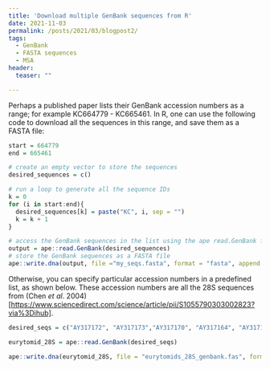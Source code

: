 ```yaml
---
title: 'Download multiple GenBank sequences from R'
date: 2021-11-03
permalink: /posts/2021/03/blogpost2/
tags:
  - GenBank
  - FASTA sequences
  - MSA
header:
  teaser: ""

---
```


Perhaps a published paper lists their GenBank accession numbers as a range; for example KC664779 - KC665461. 
In R, one can use the following code to download all the sequences in this range, and save them as a FASTA file:

``` r
start = 664779
end = 665461

# create an empty vector to store the sequences
desired_sequences = c()

# run a loop to generate all the sequence IDs
k = 0
for (i in start:end){
  desired_sequences[k] = paste("KC", i, sep = "")
  k = k + 1
}

# access the GenBank sequences in the list using the ape read.GenBank function
output = ape::read.GenBank(desired_sequences)
# store the GenBank sequences as a FASTA file
ape::write.dna(output, file ="my_seqs.fasta", format = "fasta", append = FALSE, nbcol = 6, colsep = "", colw = 10)
```

Otherwise, you can specify particular accession numbers in a predefined list, as shown below. These accession numbers are all the 28S sequences from (Chen *et al*. 2004)[https://www.sciencedirect.com/science/article/pii/S1055790303002823?via%3Dihub].

```r
desired_seqs = c("AY317172", "AY317173","AY317170", "AY317164", "AY317169", "AY317160", "AY317155", "AY317171", "AY317163", "AY317178", "AY317175", "AY317166", "AY317162", "AY317168", "AY317176", "AY317179", "AY317181", "AY317167", "AY317159", "AY317158", "AY317157", "AY317174", "AY317180", "AY317156", "AY317161", "AY317165", "AY317177")

eurytomid_28S = ape::read.GenBank(desired_seqs)

ape::write.dna(eurytomid_28S, file = "eurytomids_28S_genbank.fas", format = "fasta", append = F)
```
